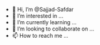 - 👋 Hi, I’m @Sajjad-Safdar
- 👀 I’m interested in ...
- 🌱 I’m currently learning ...
- 💞️ I’m looking to collaborate on ...
- 📫 How to reach me ...

<!---
Sajjad-Safdar/Sajjad-Safdar is a ✨ special ✨ repository because its `README.md` (this file) appears on your GitHub profile.
You can click the Preview link to take a look at your changes.
--->
